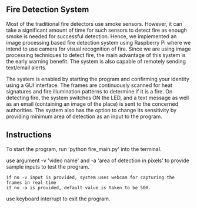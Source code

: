 ## Fire Detection System


Most of the traditional fire detectors use smoke sensors. However, it can take a significant amount of time for such sensors to detect fire as enough smoke is needed for successful detection. Hence, we implemented an image processing based fire detection system using Raspberry Pi where we intend to use camera for visual recognition of fire. Since we are using image processing techniques to detect fire, the main advantage of this system is the early warning benefit. The system is also capable of remotely sending text/email alerts.


The system is enabled by starting the program and confirming your identity using a GUI interface. The frames are continuously scanned for heat signatures and fire illumination patterns to determine if it is a fire. On detecting fire, the system switches ON the LED, and a text message as well as an email (containing an image of the place) is sent to the concerned authorities. The system also has the option to change its sensitivity by providing minimum area of detection as an input to the program.

## Instructions


To start the program, run 'python fire_main.py' into the terminal.

use argument -v 'video name' and -a 'area of detection in pixels' to provide sample inputs to test the program.

    if no -v input is provided, system uses webcam for capturing the frames in real time
    if no -a is provided, default value is taken to be 500.


use keyboard interrupt to exit the program. 
